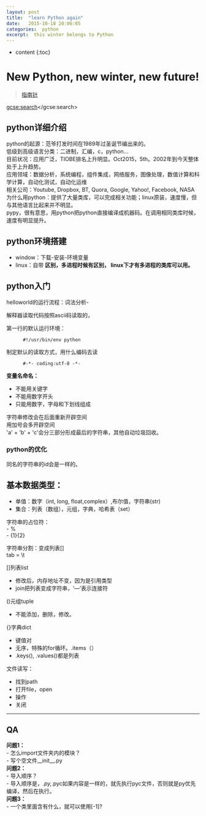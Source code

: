 ```yaml
---
layout: post
title:  "learn Python again"
date:   2015-10-18 20:06:05
categories:  python
excerpt:  this winter belongs to Python
---
```


* content
 {:toc}

# New Python, new winter, new future!

> [指南针](http://www.cnblogs.com/wupeiqi/articles/4938499.html)  

<script>
  (function() {
    var cx = '001822116234117285801:j43wicubn8g';
    var gcse = document.createElement('script');
    gcse.type = 'text/javascript';
    gcse.async = true;
    gcse.src = (document.location.protocol == 'https:' ? 'https:' : 'http:') +
        '//cse.google.com/cse.js?cx=' + cx;
    var s = document.getElementsByTagName('script')[0];
    s.parentNode.insertBefore(gcse, s);
  })();
</script>
<gcse:search></gcse:search>

## python详细介绍

python的起源：范爷打发时间在1989年过圣诞节编出来的。    
低级到高级语言分类：二进制，汇编，c，python...    
目前状况：应用广泛，TIOBE排名上升明显。Oct2015，5th。2002年到今天整体处于上升趋势。    
应用领域：数据分析，系统编程，组件集成，网络服务，图像处理，数值计算和科学计算，自动化测试，自动化运维    
相关公司：Youtube, Dropbox, BT, Quora, Google, Yahoo!, Facebook, NASA    
为什么用python：提供了大量类库，可以完成相关功能；linux原装，速度慢，但与其他语言比起来并不明显。    
 pypy，很有意思，用python把python直接编译成机器码。在调用相同类库时候，速度有明显提升。
          
## python环境搭建

- window：下载-安装-环境变量
- linux：自带
**区别，多进程时候有区别， linux下才有多进程的类库可以用。**
          
## python入门  
   helloworld的运行流程：词法分析-
          
   解释器读取代码按照ascii码读取的，

第一行的默认运行环境：

          #!/usr/bin/env python
          
制定默认的读取方式，用什么编码去读

          #-*- coding:utf-8 -*-

**变量名命名：**    
- 不能用关键字   
- 不能用数字开头     
- 只能用数字，字母和下划线组成           

字符串修改会在后面重新开辟空间    
用加号会多开辟空间     
'a' + 'b' + 'c'会分三部分形成最后的字符串，其他自动垃圾回收。     

### python的优化
同名的字符串的id会是一样的。    


## 基本数据类型：
   - 单值：数字（int, long, float,complex）,布尔值，字符串(str) 
   - 集合：列表（数组），元组，字典，哈希表（set）

字符串的占位符：         
     - %             
     - {1}{2}               

字符串分割：变成列表[]                 
tab = \t                  


[]列表list                 
- 修改后，内存地址不变，因为是引用类型                    
- join把列表变成字符串，‘—’表示连接符                          

()元组tuple                    
- 不能添加，删除，修改。                   

{}字典dict                   
- 键值对                      
- 无序，特殊的for循环。.items（）                           
- .keys(), .values()都是列表                            


文件读写：                    
- 找到path                     
- 打开file，open                    
- 操作                    
- 关闭                      



----------
## QA              
**问题1：**                
          - 怎么import文件夹内的模块？                       
          - 写个空文件__init__.py                          
**问题2：**                       
          - 导入顺序？                               
          - 导入顺序是，*.py,*.pyc如果内容是一样的，就先执行pyc文件，否则就是py优先编译，然后在执行。                                       
**问题3：**                                      
          - 一个类里面含有什么，就可以使用[-1]?                                      


